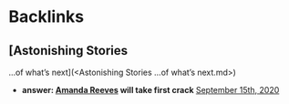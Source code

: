 
# Backlinks
## [Astonishing Stories
...of what’s next](<Astonishing Stories
...of what’s next.md>)
- __answer: [Amanda Reeves](<Amanda Reeves.md>) will take first crack__ [September 15th, 2020](<September 15th, 2020.md>)

